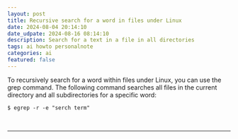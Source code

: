 ```yaml
---
layout: post
title: Recursive search for a word in files under Linux 
date: 2024-08-04 20:14:10
date_udpate: 2024-08-16 08:14:10
description: Search for a text in a file in all directories
tags: ai howto personalnote
categories: ai
featured: false
---
```


To recursively search for a word within files under Linux, you can use the grep command.
The following command searches all files in the current directory and all subdirectories for a specific word:

````
$ egrep -r -e "serch term"
````

<br>
<hr>
<br>

